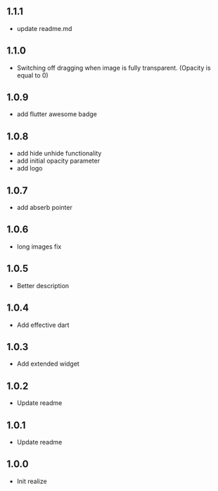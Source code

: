 ## 1.1.1

  - update readme.md

## 1.1.0

  - Switching off dragging when image is fully transparent. (Opacity is equal to 0)

## 1.0.9

  - add flutter awesome badge

## 1.0.8

  - add hide unhide functionality
  - add initial opacity parameter
  - add logo

## 1.0.7

  - add abserb pointer

## 1.0.6

  - long images fix

## 1.0.5

  - Better description

## 1.0.4

  - Add effective dart

## 1.0.3

  - Add extended widget

## 1.0.2

  - Update readme

## 1.0.1

  - Update readme

## 1.0.0

  - Init realize 
